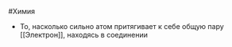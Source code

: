 #Химия 
- То, насколько сильно атом притягивает к себе общую пару [[Электрон]], находясь в соединении